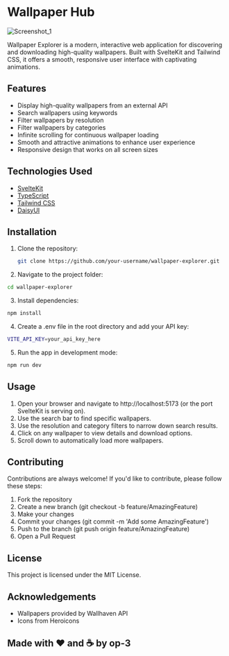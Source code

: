 # Wallpaper Hub

![Screenshot_1](https://github.com/user-attachments/assets/c2b359ef-cf2c-4c56-898a-3a3b38a2388c)

Wallpaper Explorer is a modern, interactive web application for discovering and downloading high-quality wallpapers. Built with SvelteKit and Tailwind CSS, it offers a smooth, responsive user interface with captivating animations.

## Features

- Display high-quality wallpapers from an external API
- Search wallpapers using keywords
- Filter wallpapers by resolution
- Filter wallpapers by categories
- Infinite scrolling for continuous wallpaper loading
- Smooth and attractive animations to enhance user experience
- Responsive design that works on all screen sizes

## Technologies Used

- [SvelteKit](https://kit.svelte.dev/)
- [TypeScript](https://www.typescriptlang.org/)
- [Tailwind CSS](https://tailwindcss.com/)
- [DaisyUI](https://daisyui.com/)

## Installation

1. Clone the repository:
   ```bash
   git clone https://github.com/your-username/wallpaper-explorer.git
   ```
2. Navigate to the project folder:
  ```bash
  cd wallpaper-explorer
  ```
3. Install dependencies:
  ```bash
  npm install
  ```
4. Create a .env file in the root directory and add your API key:
  ```bash
  VITE_API_KEY=your_api_key_here
  ```
5. Run the app in development mode:
  ```bash
  npm run dev
  ```

## Usage
1. Open your browser and navigate to http://localhost:5173 (or the port SvelteKit is serving on).
2. Use the search bar to find specific wallpapers.
3. Use the resolution and category filters to narrow down search results.
4. Click on any wallpaper to view details and download options.
5. Scroll down to automatically load more wallpapers.

## Contributing
Contributions are always welcome! If you'd like to contribute, please follow these steps:
1. Fork the repository
2. Create a new branch (git checkout -b feature/AmazingFeature)
3. Make your changes
4. Commit your changes (git commit -m 'Add some AmazingFeature')
5. Push to the branch (git push origin feature/AmazingFeature)
6. Open a Pull Request

## License
This project is licensed under the MIT License.

## Acknowledgements
- Wallpapers provided by Wallhaven API
- Icons from Heroicons

## Made with ❤️ and ☕ by op-3
